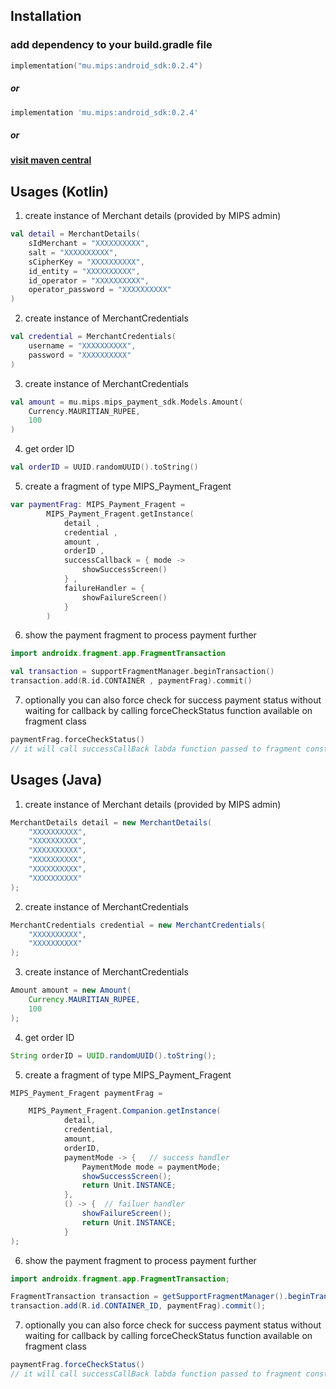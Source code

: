 
## Installation

### add dependency to your build.gradle file

``` kotlin
implementation("mu.mips:android_sdk:0.2.4")
```
##### or

``` groovy
implementation 'mu.mips:android_sdk:0.2.4'
```

##### or 

#### [visit maven central](https://central.sonatype.com/artifact/mu.mips/android_sdk)


## Usages (Kotlin)

1. create instance of Merchant details (provided by MIPS admin)
``` kotlin 
val detail = MerchantDetails(  
    sIdMerchant = "XXXXXXXXXX",  
    salt = "XXXXXXXXXX",  
    sCipherKey = "XXXXXXXXXX",  
    id_entity = "XXXXXXXXXX",  
    id_operator = "XXXXXXXXXX",  
    operator_password = "XXXXXXXXXX"  
)
```
2. create instance of MerchantCredentials
``` kotlin 
val credential = MerchantCredentials(  
    username = "XXXXXXXXXX",  
    password = "XXXXXXXXXX"
)
```

3. create instance of MerchantCredentials
``` kotlin
val amount = mu.mips.mips_payment_sdk.Models.Amount(  
    Currency.MAURITIAN_RUPEE,  
    100  
)
```

4. get order ID
``` kotlin
val orderID = UUID.randomUUID().toString()
```

5. create a fragment of type MIPS_Payment_Fragent  

```kotlin
var paymentFrag: MIPS_Payment_Fragent = 
		MIPS_Payment_Fragent.getInstance(  
		    detail ,  
		    credential ,  
		    amount ,  
		    orderID ,  
		    successCallback = { mode ->  
		        showSuccessScreen()  
		    } ,  
		    failureHandler = {
		        showFailureScreen()  
		    }  
		)
```

6. show the payment fragment to process payment further

```kotlin
import androidx.fragment.app.FragmentTransaction

val transaction = supportFragmentManager.beginTransaction()  
transaction.add(R.id.CONTAINER , paymentFrag).commit()
```
7.  optionally you can also force check for success payment status without waiting for callback by calling forceCheckStatus function available on fragment class
``` kotlin
paymentFrag.forceCheckStatus() 
// it will call successCallBack labda function passed to fragment constructor is payment is already done
```

## Usages (Java)

1. create instance of Merchant details (provided by MIPS admin)
``` java 
MerchantDetails detail = new MerchantDetails(
    "XXXXXXXXXX", 
    "XXXXXXXXXX", 
    "XXXXXXXXXX", 
    "XXXXXXXXXX", 
    "XXXXXXXXXX", 
    "XXXXXXXXXX"  
);
```
2. create instance of MerchantCredentials
``` java 
MerchantCredentials credential = new MerchantCredentials(
    "XXXXXXXXXX", 
    "XXXXXXXXXX"  
);
```

3. create instance of MerchantCredentials
``` java
Amount amount = new Amount(
	Currency.MAURITIAN_RUPEE, 
	100 
);
```

4. get order ID
``` java
String orderID = UUID.randomUUID().toString();
```

5. create a fragment of type MIPS_Payment_Fragent  

```java
MIPS_Payment_Fragent paymentFrag = 

	MIPS_Payment_Fragent.Companion.getInstance(  
	        detail,  
	        credential,  
	        amount,  
	        orderID,  
	        paymentMode -> {   // success handler
	            PaymentMode mode = paymentMode;  
	            showSuccessScreen();  
	            return Unit.INSTANCE;  
	        },  
	        () -> {  // failuer handler
	            showFailureScreen();  
	            return Unit.INSTANCE;  
	        }  
);
```

6. show the payment fragment to process payment further

```java
import androidx.fragment.app.FragmentTransaction;

FragmentTransaction transaction = getSupportFragmentManager().beginTransaction();  
transaction.add(R.id.CONTAINER_ID, paymentFrag).commit();

```
7.  optionally you can also force check for success payment status without waiting for callback by calling forceCheckStatus function available on fragment class
``` java
paymentFrag.forceCheckStatus() 
// it will call successCallBack labda function passed to fragment constructor is payment is already done
```

